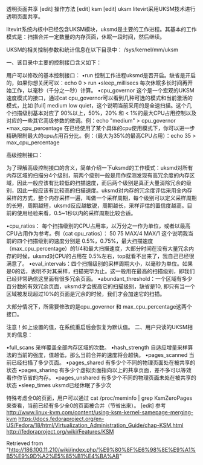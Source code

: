 透明页面共享
[edit] 操作方法
[edit] ksm
[edit] uksm
litevirt采用UKSM技术进行透明页面共享。 


litevirt系统内核中已经包含UKSM模块，uksmd是主要的工作进程。其基本的工作模式是：扫描合并一定数量的内存页面，休眠一段时间，然后继续。 

UKSM的相关控制参数和统计信息在以下目录中： /sys/kernel/mm/uksm 

一、该目录中主要的控制接口含义如下： 

用户可以修改的基本控制接口：
•run  控制工作进程uksmd是否开启。缺省是开启的，如果你想关闭可以：echo 0 > run
•sleep_millisecs  每次休眠多长时间再开始工作，以毫秒（千分之一秒）计算。
•cpu_governor 这个是一个宏观的UKSM速度模式的接口，通过cat cpu_governor可以看到几种可选的模式和当前激活的模式，比如 [full] medium low quiet，这个说明当前采用的是全速扫描。这个几个扫描级别基本对应了 90%以上，50%，20% 和 < 1%的最大CPU占用控制以及对应的一些其它高级参数的微调。例：echo "medium" > cpu_governor
•max_cpu_percentage 在已经使用了某个具体的cpu使用模式下，你可以进一步精确限制最大的cpu占用百分比。例：（最大为35%的最高CPU占用）：echo 35 > max_cpu_percentage

高级控制接口：

为了理解高级控制接口的含义，简单介绍一下uksmd的工作模式：uksmd对所有内存区域的扫描分4个级别，前两个级别一般是用作探测发现有高冗余度的内存区域，因此一般应该有比较低的扫描速度，而后两个级别是真正大量消除冗余的级别，因此一般应该有比较高的扫描速度。uksmd对内存的冗余度评估采用全内存采样的方式，整个内存采样一遍，叫做一个采样周期，每个级别可以定义采样周期的长短，周期越短，uksmd反应越敏锐，周期越长，采样评估的置信度越高。目前的使用经验来看，0.5~1秒以内的采样周期比较合适。

•cpu_ratios： 每个扫描级别的CPU占用率，以万分之一作为单位，或者以最高CPU占用作为参考。例（cat cpu_ratios）： 50 75 MAX/4 MAX/1
这个说明我当前的四个扫描级别的速度分别是 0.5%，0.75%，最大扫描速度（max_cpu_percentage）的1/4和最大扫描速度，大部分时间在没有大量冗余内存的时候，uksmd对CPU的占用在 0.5%左右，top就看不出来了，我自己已经很满意了。
•eval_intervals：四个扫描级别的采样周期大小，以毫秒为单位。如果是0的话，表明不对其采样，扫描完毕为止。这一般用在最高的扫描级别，即我们已经非常确信这里面有很多冗余页面。
•abundant_threshold：一个区域有多少百分数的有效冗余页面，uksmd才会拔高它的扫描级别，缺省是10, 即只有当一个区域被发现超过10%的页面是冗余的时候，我们才会加速它的扫描。

大部分情况下，所需要修改的是cpu_governor 和 max_cpu_percentage这两个接口。

 注意！如上设置的值，在系统重启后会恢复为默认值。
二、用户只读的UKSM相关的信息： 

•full_scans  采样覆盖全部内存区域的次数。
•hash_strength  自适应增量采样算法的当前的强度，值越低，那么当前合并的速度将会越快。
•pages_scanned 当前已经扫描了多少页面。
•pages_shared 有多少个不同的物理页面处在被共享的状态
•pages_sharing 有多少个虚拟页面指向以上的共享页面，差不多可以等效看作你节省的内存。
•pages_unshared 有多少个不同的物理页面未处在被共享的状态
•sleep_times  uksmd已经休眠了多少次


特殊考虑全0的页面，用户可以通过
cat /proc/meminfo | grep KsmZeroPages
来查看，当前已经有多少全0的页面被合并（节省出来）。
[edit] 参考
http://www.linux-kvm.com/content/using-ksm-kernel-samepage-merging-kvm
https://docs.fedoraproject.org/en-US/Fedora/18/html/Virtualization_Administration_Guide/chap-KSM.html
http://fedoraproject.org/wiki/Features/KSM


Retrieved from "http://186.100.11.210/wiki/index.php/%E9%80%8F%E6%98%8E%E9%A1%B5%E9%9D%A2%E5%85%B1%E4%BA%AB"
